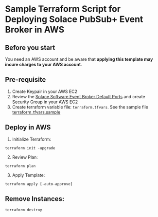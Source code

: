 # Sample Terraform Script for Deploying Solace PubSub+ Event Broker in AWS
## Before you start
You need an AWS account and be aware that **applying this template may incure charges to your AWS account**.

## Pre-requisite
1. Create Keypair in your AWS EC2
2. Review the [Solace Software Event Broker Default Ports](https://docs.solace.com/Configuring-and-Managing/Default-Port-Numbers.htm#Software) and create Security Group in your AWS EC2
3. Create terraform variable file: `terraform.tfvars`. See the sample file [terraform_tfvars.sample](terraform_tfvars.sample)

## Deploy in AWS
1. Initialize Terraform:
```
terraform init -upgrade
```
2. Review Plan:
```
terraform plan
```
3. Apply Template:
```
terraform apply [-auto-approve]
```

## Remove Instances:
```
terraform destroy
```